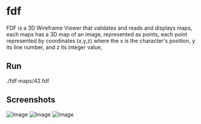 # fdf

FDF is a 3D Wireframe Viewer that validates and reads and displays maps, each maps has a 3D map of an image, represented as points, each point represented by coordinates (x,y,z) where the x is the character's position, y its line number, and z its integer value, 

## Run

./fdf maps/42.fdf

## Screenshots

![Image](https://i.imgur.com/mz4aGxV.png)
![Image](https://i.imgur.com/jRDfGAw.png)
![Image](https://i.imgur.com/EfaXXXg.png)
